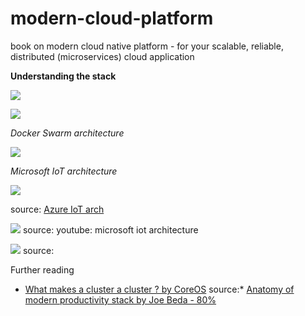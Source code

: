 # modern-cloud-platform
book on modern cloud native platform - for your scalable, reliable, distributed (microservices) cloud application

**Understanding the stack**

![](https://coreos.com/assets/images/media/osi-model-clustering.svg)


![](https://d1fto35gcfffzn.cloudfront.net/images/campaigns/cloudnative/Cloud-Native-Architecture-Diagram.png)

*Docker Swarm architecture*

![](http://image.slidesharecdn.com/dockerswarmv1-150401123157-conversion-gate01/95/docker-swarm-introduction-13-638.jpg?cb=1427891574)

*Microsoft IoT architecture*

![](http://www.in.techradar.com/photo/46955644/news/internet/cloud-services/How-Microsofts-fast-track-Azure-will-help-businesses-conquer-IoT.jpg)

source: [Azure IoT arch](http://www.in.techradar.com/news/internet/cloud-services/How-Microsofts-fast-track-Azure-will-help-businesses-conquer-IoT/articleshow/46955644.cms)


![](http://i.ytimg.com/vi/q6lYuUJ1mO4/maxresdefault.jpg)
source: youtube: microsoft iot architecture

![](http://ssmlwf.azurewebsites.net/AzureProcess3.png)
source:[](http://www.codeproject.com/Articles/890430/Microsoft-Azure-plus-TI-CC-LaunchPad-End-to-End-Io)


Further reading

* [What makes a cluster a cluster ? by CoreOS](https://coreos.com/blog/cluster-osi-model/)
source:[](http://www.codeproject.com/Articles/890430/Microsoft-Azure-plus-TI-CC-LaunchPad-End-to-End-Io)* [Anatomy of modern productivity stack by Joe Beda - 80% ](http://www.eightypercent.net/post/layers-in-the-stack.html)
